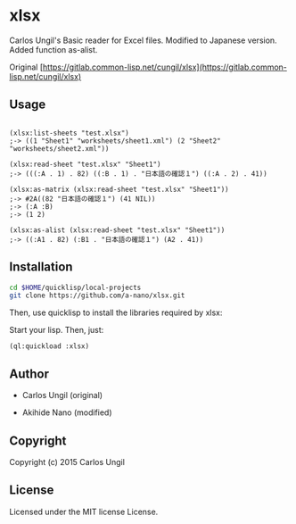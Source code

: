 # xlsx
Carlos Ungil's Basic reader for Excel files.
Modified to Japanese version.
Added function as-alist.

Original  [https://gitlab.common-lisp.net/cungil/xlsx](https://gitlab.common-lisp.net/cungil/xlsx)

## Usage

```common-lisp

(xlsx:list-sheets "test.xlsx")
;-> ((1 "Sheet1" "worksheets/sheet1.xml") (2 "Sheet2" "worksheets/sheet2.xml"))

(xlsx:read-sheet "test.xlsx" "Sheet1")
;-> (((:A . 1) . 82) ((:B . 1) . "日本語の確認１") ((:A . 2) . 41))

(xlsx:as-matrix (xlsx:read-sheet "test.xlsx" "Sheet1"))
;-> #2A((82 "日本語の確認１") (41 NIL))
;-> (:A :B)
;-> (1 2)

(xlsx:as-alist (xlsx:read-sheet "test.xlsx" "Sheet1"))
;-> ((:A1 . 82) (:B1 . "日本語の確認１") (A2 . 41))

```


## Installation
```bash
cd $HOME/quicklisp/local-projects
git clone https://github.com/a-nano/xlsx.git
```
Then, use quicklisp to install the libraries required by xlsx:

Start your lisp. Then, just:

```common-lisp
(ql:quickload :xlsx)
```

## Author

* Carlos Ungil (original)

* Akihide Nano (modified)

## Copyright

Copyright (c) 2015 Carlos Ungil

## License

Licensed under the MIT license License.
